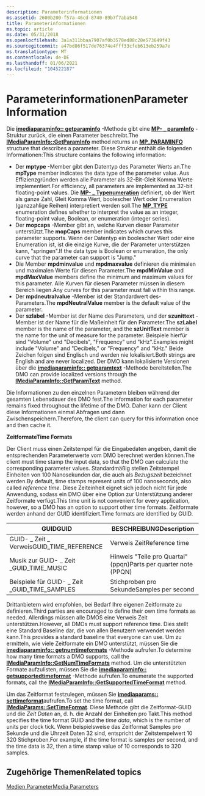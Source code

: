 ```yaml
---
description: Parameterinformationen
ms.assetid: 2600b200-f57a-46cd-8740-89b7f7aba540
title: Parameterinformationen
ms.topic: article
ms.date: 05/31/2018
ms.openlocfilehash: 3a1a311bbaa7907af0b3578ed88c28e573649f43
ms.sourcegitcommit: a47bd86f517de76374e4fff33cfeb613eb259a7e
ms.translationtype: MT
ms.contentlocale: de-DE
ms.lasthandoff: 01/06/2021
ms.locfileid: "104522187"
---
```

# <a name="parameter-information"></a><span data-ttu-id="f53c1-103">Parameterinformationen</span><span class="sxs-lookup"><span data-stu-id="f53c1-103">Parameter Information</span></span>

<span data-ttu-id="f53c1-104">Die [**imediaparaminfo:: getparaminfo**](/previous-versions/windows/desktop/api/Medparam/nf-medparam-imediaparaminfo-getparaminfo) -Methode gibt eine [**MP- \_ paramInfo**](/previous-versions/windows/desktop/api/Medparam/ns-medparam-mp_paraminfo) -Struktur zurück, die einen Parameter beschreibt.</span><span class="sxs-lookup"><span data-stu-id="f53c1-104">The [**IMediaParamInfo::GetParamInfo**](/previous-versions/windows/desktop/api/Medparam/nf-medparam-imediaparaminfo-getparaminfo) method returns an [**MP\_PARAMINFO**](/previous-versions/windows/desktop/api/Medparam/ns-medparam-mp_paraminfo) structure that describes a parameter.</span></span> <span data-ttu-id="f53c1-105">Diese Struktur enthält die folgenden Informationen:</span><span class="sxs-lookup"><span data-stu-id="f53c1-105">This structure contains the following information:</span></span>

-   <span data-ttu-id="f53c1-106">Der **mptype** -Member gibt den Datentyp des Parameter Werts an.</span><span class="sxs-lookup"><span data-stu-id="f53c1-106">The **mpType** member indicates the data type of the parameter value.</span></span> <span data-ttu-id="f53c1-107">Aus Effizienzgründen werden alle Parameter als 32-Bit-Gleit Komma Werte implementiert.</span><span class="sxs-lookup"><span data-stu-id="f53c1-107">For efficiency, all parameters are implemented as 32-bit floating-point values.</span></span> <span data-ttu-id="f53c1-108">Die [**MP- \_ Typenumeration**](/previous-versions/windows/desktop/api/Medparam/ne-medparam-mp_type) definiert, ob der Wert als ganze Zahl, Gleit Komma Wert, boolescher Wert oder Enumeration (ganzzahlige Reihen) interpretiert werden soll.</span><span class="sxs-lookup"><span data-stu-id="f53c1-108">The [**MP\_TYPE**](/previous-versions/windows/desktop/api/Medparam/ne-medparam-mp_type) enumeration defines whether to interpret the value as an integer, floating-point value, Boolean, or enumeration (integer series).</span></span>
-   <span data-ttu-id="f53c1-109">Der **mopcaps** -Member gibt an, welche Kurven dieser Parameter unterstützt.</span><span class="sxs-lookup"><span data-stu-id="f53c1-109">The **mopCaps** member indicates which curves this parameter supports.</span></span> <span data-ttu-id="f53c1-110">Wenn der Datentyp ein boolescher Wert oder eine Enumeration ist, ist die einzige Kurve, die der Parameter unterstützen kann, "springen".</span><span class="sxs-lookup"><span data-stu-id="f53c1-110">If the data type is Boolean or enumeration, the only curve that the parameter can support is "Jump."</span></span>
-   <span data-ttu-id="f53c1-111">Die Member **mpdminvalue** und **mpdmaxvalue** definieren die minimalen und maximalen Werte für diesen Parameter.</span><span class="sxs-lookup"><span data-stu-id="f53c1-111">The **mpdMinValue** and **mpdMaxValue** members define the minimum and maximum values for this parameter.</span></span> <span data-ttu-id="f53c1-112">Alle Kurven für diesen Parameter müssen in diesem Bereich liegen.</span><span class="sxs-lookup"><span data-stu-id="f53c1-112">Any curves for this parameter must fall within this range.</span></span>
-   <span data-ttu-id="f53c1-113">Der **mpdneutralvalue** -Member ist der Standardwert des-Parameters.</span><span class="sxs-lookup"><span data-stu-id="f53c1-113">The **mpdNeutralValue** member is the default value of the parameter.</span></span>
-   <span data-ttu-id="f53c1-114">Der **szlabel** -Member ist der Name des Parameters, und der **szunittext** -Member ist der Name für die Maßeinheit für den Parameter.</span><span class="sxs-lookup"><span data-stu-id="f53c1-114">The **szLabel** member is the name of the parameter, and the **szUnitText** member is the name for the unit of measure for the parameter.</span></span> <span data-ttu-id="f53c1-115">Beispiele hierfür sind "Volume" und "Decibels", "Frequency" und "kHz".</span><span class="sxs-lookup"><span data-stu-id="f53c1-115">Examples might include "Volume" and "Decibels," or "Frequency" and "kHz."</span></span> <span data-ttu-id="f53c1-116">Beide Zeichen folgen sind Englisch und werden nie lokalisiert.</span><span class="sxs-lookup"><span data-stu-id="f53c1-116">Both strings are English and are never localized.</span></span> <span data-ttu-id="f53c1-117">Der DMO kann lokalisierte Versionen über die [**imediaparaminfo:: getparamtext**](/previous-versions/windows/desktop/api/Medparam/nf-medparam-imediaparaminfo-getparamtext) -Methode bereitstellen.</span><span class="sxs-lookup"><span data-stu-id="f53c1-117">The DMO can provide localized versions through the [**IMediaParamInfo::GetParamText**](/previous-versions/windows/desktop/api/Medparam/nf-medparam-imediaparaminfo-getparamtext) method.</span></span>

<span data-ttu-id="f53c1-118">Die Informationen zu den einzelnen Parametern bleiben während der gesamten Lebensdauer des DMO fest.</span><span class="sxs-lookup"><span data-stu-id="f53c1-118">The information for each parameter remains fixed throughout the lifetime of the DMO.</span></span> <span data-ttu-id="f53c1-119">Daher kann der Client diese Informationen einmal Abfragen und dann Zwischenspeichern.</span><span class="sxs-lookup"><span data-stu-id="f53c1-119">Therefore, the client can query for this information once and then cache it.</span></span>

<span data-ttu-id="f53c1-120">**Zeitformate**</span><span class="sxs-lookup"><span data-stu-id="f53c1-120">**Time Formats**</span></span>

<span data-ttu-id="f53c1-121">Der Client muss einen Zeitstempel für die Eingabedaten angeben, damit die entsprechenden Parameterwerte vom DMO berechnet werden können.</span><span class="sxs-lookup"><span data-stu-id="f53c1-121">The client must time stamp the input data, so that the DMO can calculate the corresponding parameter values.</span></span> <span data-ttu-id="f53c1-122">Standardmäßig stellen Zeitstempel Einheiten von 100 Nanosekunden dar, die auch als *Bezugszeit* bezeichnet werden.</span><span class="sxs-lookup"><span data-stu-id="f53c1-122">By default, time stamps represent units of 100 nanoseconds, also called *reference time*.</span></span> <span data-ttu-id="f53c1-123">Diese Zeiteinheit eignet sich jedoch nicht für jede Anwendung, sodass ein DMO über eine Option zur Unterstützung anderer Zeitformate verfügt.</span><span class="sxs-lookup"><span data-stu-id="f53c1-123">This time unit is not convenient for every application, however, so a DMO has an option to support other time formats.</span></span> <span data-ttu-id="f53c1-124">Zeitformate werden anhand der GUID identifiziert.</span><span class="sxs-lookup"><span data-stu-id="f53c1-124">Time formats are identified by GUID.</span></span>



| <span data-ttu-id="f53c1-125">**GUID**</span><span class="sxs-lookup"><span data-stu-id="f53c1-125">**GUID**</span></span>              | <span data-ttu-id="f53c1-126">BESCHREIBUNG</span><span class="sxs-lookup"><span data-stu-id="f53c1-126">Description</span></span>                   |
|-----------------------|-------------------------------|
| <span data-ttu-id="f53c1-127">GUID- \_ Zeit \_ Verweis</span><span class="sxs-lookup"><span data-stu-id="f53c1-127">GUID\_TIME\_REFERENCE</span></span> | <span data-ttu-id="f53c1-128">Verweis Zeit</span><span class="sxs-lookup"><span data-stu-id="f53c1-128">Reference time</span></span>                |
| <span data-ttu-id="f53c1-129">Musik zur GUID- \_ Zeit \_</span><span class="sxs-lookup"><span data-stu-id="f53c1-129">GUID\_TIME\_MUSIC</span></span>     | <span data-ttu-id="f53c1-130">Hinweis "Teile pro Quartal" (ppqn)</span><span class="sxs-lookup"><span data-stu-id="f53c1-130">Parts per quarter note (PPQN)</span></span> |
| <span data-ttu-id="f53c1-131">Beispiele für GUID- \_ Zeit \_</span><span class="sxs-lookup"><span data-stu-id="f53c1-131">GUID\_TIME\_SAMPLES</span></span>   | <span data-ttu-id="f53c1-132">Stichproben pro Sekunde</span><span class="sxs-lookup"><span data-stu-id="f53c1-132">Samples per second</span></span>            |



 

<span data-ttu-id="f53c1-133">Drittanbietern wird empfohlen, bei Bedarf Ihre eigenen Zeitformate zu definieren.</span><span class="sxs-lookup"><span data-stu-id="f53c1-133">Third parties are encouraged to define their own time formats as needed.</span></span> <span data-ttu-id="f53c1-134">Allerdings müssen alle DMOS eine Verweis Zeit unterstützen.</span><span class="sxs-lookup"><span data-stu-id="f53c1-134">However, all DMOs must support reference time.</span></span> <span data-ttu-id="f53c1-135">Dies stellt eine Standard Baseline dar, die von allen Benutzern verwendet werden kann.</span><span class="sxs-lookup"><span data-stu-id="f53c1-135">This provides a standard baseline that everyone can use.</span></span> <span data-ttu-id="f53c1-136">Um zu ermitteln, wie viele Zeitformate ein DMO unterstützt, müssen Sie die [**imediaparaminfo:: getnumtimeformats**](/previous-versions/windows/desktop/api/Medparam/nf-medparam-imediaparaminfo-getnumtimeformats) -Methode aufrufen.</span><span class="sxs-lookup"><span data-stu-id="f53c1-136">To determine how many time formats a DMO supports, call the [**IMediaParamInfo::GetNumTimeFormats**](/previous-versions/windows/desktop/api/Medparam/nf-medparam-imediaparaminfo-getnumtimeformats) method.</span></span> <span data-ttu-id="f53c1-137">Um die unterstützten Formate aufzulisten, müssen Sie die [**imediaparaminfo:: getsupportedtimeformat**](/previous-versions/windows/desktop/api/Medparam/nf-medparam-imediaparaminfo-getsupportedtimeformat) -Methode aufrufen.</span><span class="sxs-lookup"><span data-stu-id="f53c1-137">To enumerate the supported formats, call the [**IMediaParamInfo::GetSupportedTimeFormat**](/previous-versions/windows/desktop/api/Medparam/nf-medparam-imediaparaminfo-getsupportedtimeformat) method.</span></span>

<span data-ttu-id="f53c1-138">Um das Zeitformat festzulegen, müssen Sie [**imediaparams:: settimeformat**](/previous-versions/windows/desktop/api/Medparam/nf-medparam-imediaparams-settimeformat)aufrufen.</span><span class="sxs-lookup"><span data-stu-id="f53c1-138">To set the time format, call [**IMediaParams::SetTimeFormat**](/previous-versions/windows/desktop/api/Medparam/nf-medparam-imediaparams-settimeformat).</span></span> <span data-ttu-id="f53c1-139">Diese Methode gibt die Zeitformat-GUID und die *Zeit Daten* an, d. h. die Anzahl der Einheiten pro Takt.</span><span class="sxs-lookup"><span data-stu-id="f53c1-139">This method specifies the time format GUID and the *time data*, which is the number of units per clock tick.</span></span> <span data-ttu-id="f53c1-140">Wenn beispielsweise das Zeitformat Samples pro Sekunde und die Uhrzeit Daten 32 sind, entspricht der Zeitstempelwert 10 320 Stichproben.</span><span class="sxs-lookup"><span data-stu-id="f53c1-140">For example, if the time format is samples per second, and the time data is 32, then a time stamp value of 10 corresponds to 320 samples.</span></span>

## <a name="related-topics"></a><span data-ttu-id="f53c1-141">Zugehörige Themen</span><span class="sxs-lookup"><span data-stu-id="f53c1-141">Related topics</span></span>

<dl> <dt>

[<span data-ttu-id="f53c1-142">Medien Parameter</span><span class="sxs-lookup"><span data-stu-id="f53c1-142">Media Parameters</span></span>](media-parameters.md)
</dt> </dl>

 

 



